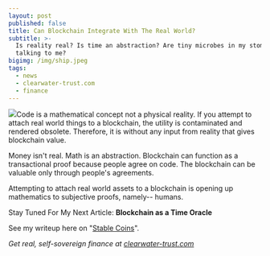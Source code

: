 ```yaml
---
layout: post
published: false
title: Can Blockchain Integrate With The Real World?
subtitle: >-
  Is reality real? Is time an abstraction? Are tiny microbes in my stomach
  talking to me?
bigimg: /img/ship.jpeg
tags:
  - news
  - clearwater-trust.com
  - finance
---
```

![]({{site.baseurl}}/img/water-pretty.png)Code is a mathematical concept not a physical reality. If you attempt to attach real world things to a blockchain, the utility is contaminated and rendered obsolete.  Therefore, it is without any input from reality that gives blockchain value. 

Money isn't real. Math is an abstraction. Blockchain can function as a transactional proof because people agree on code. The blockchain can be valuable only through people's agreements.  

Attempting to attach real world assets to a blockchain is opening up mathematics to subjective proofs, namely-- humans.

Stay Tuned For My Next Article: 
**Blockchain as a Time Oracle**

See my writeup here on "[Stable Coins](https://clearwater-trust.github.io/2018-11-02-stable-coins-are-fable-coins-peggy-doesn-t-want-pegged-coins-heather-doesn-t-want-tether/)".

_Get real, self-sovereign finance at [clearwater-trust.com](https://clearwater-trust.com)_
